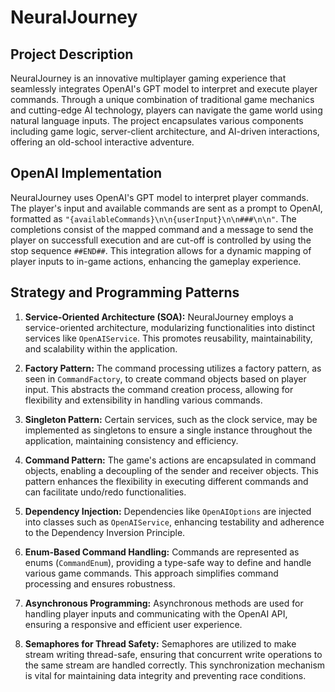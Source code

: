 # NeuralJourney

## Project Description

NeuralJourney is an innovative multiplayer gaming experience that seamlessly integrates OpenAI's GPT model to interpret and execute player commands. Through a unique combination of traditional game mechanics and cutting-edge AI technology, players can navigate the game world using natural language inputs. The project encapsulates various components including game logic, server-client architecture, and AI-driven interactions, offering an old-school interactive adventure.

## OpenAI Implementation

NeuralJourney uses OpenAI's GPT model to interpret player commands. The player's input and available commands are sent as a prompt to OpenAI, formatted as `"{availableCommands}\n\n{userInput}\n\n###\n\n"`. The completions consist of the mapped command and a message to send the player on successfull execution and are cut-off is controlled by using the stop sequence `##END##`. This integration allows for a dynamic mapping of player inputs to in-game actions, enhancing the gameplay experience.

## Strategy and Programming Patterns

1. **Service-Oriented Architecture (SOA):** NeuralJourney employs a service-oriented architecture, modularizing functionalities into distinct services like `OpenAIService`. This promotes reusability, maintainability, and scalability within the application.

2. **Factory Pattern:** The command processing utilizes a factory pattern, as seen in `CommandFactory`, to create command objects based on player input. This abstracts the command creation process, allowing for flexibility and extensibility in handling various commands.

3. **Singleton Pattern:** Certain services, such as the clock service, may be implemented as singletons to ensure a single instance throughout the application, maintaining consistency and efficiency.

4. **Command Pattern:** The game's actions are encapsulated in command objects, enabling a decoupling of the sender and receiver objects. This pattern enhances the flexibility in executing different commands and can facilitate undo/redo functionalities.

5. **Dependency Injection:** Dependencies like `OpenAIOptions` are injected into classes such as `OpenAIService`, enhancing testability and adherence to the Dependency Inversion Principle.

6. **Enum-Based Command Handling:** Commands are represented as enums (`CommandEnum`), providing a type-safe way to define and handle various game commands. This approach simplifies command processing and ensures robustness.

7. **Asynchronous Programming:** Asynchronous methods are used for handling player inputs and communicating with the OpenAI API, ensuring a responsive and efficient user experience.

8. **Semaphores for Thread Safety:** Semaphores are utilized to make stream writing thread-safe, ensuring that concurrent write operations to the same stream are handled correctly. This synchronization mechanism is vital for maintaining data integrity and preventing race conditions.
